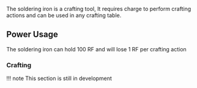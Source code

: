 The soldering iron is a crafting tool, It requires charge to perform crafting actions and can be used in any crafting table.

## Power Usage

The soldering iron can hold 100 RF and will lose 1 RF per crafting action

### Crafting

!!! note
	This section is still in development